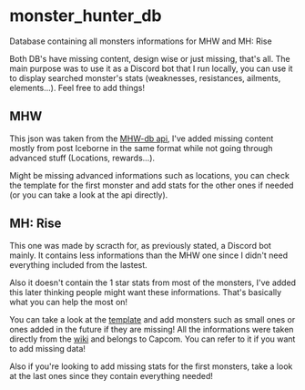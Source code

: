 # monster_hunter_db
Database containing all monsters informations for MHW and MH: Rise

Both DB's have missing content, design wise or just missing, that's all. The main purpose was to use it as a Discord bot that I run locally, you can use it to display searched monster's stats (weaknesses, resistances, ailments, elements...).
Feel free to add things!

## MHW
This json was taken from the [MHW-db api](https://docs.mhw-db.com/), I've added missing content mostly from post Iceborne in the same format while not going through advanced stuff (Locations, rewards...).

Might be missing advanced informations such as locations, you can check the template for the first monster and add stats for the other ones if needed (or you can take a look at the api directly).

## MH: Rise
This one was made by scracth for, as previously stated, a Discord bot mainly. It contains less informations than the MHW one since I didn't need everything included from the lastest.

Also it doesn't contain the 1 star stats from most of the monsters, I've added this later thinking people might want these informations. That's basically what you can help the most on!

You can take a look at the [template](./rise_template.json) and add monsters such as small ones or ones added in the future if they are missing!
All the informations were taken directly from the [wiki](https://monsterhunterrise.wiki.fextralife.com/Monster+Hunter+Rise+Wiki) and belongs to Capcom. You can refer to it if you want to add missing data!

Also if you're looking to add missing stats for the first monsters, take a look at the last ones since they contain everything needed!
